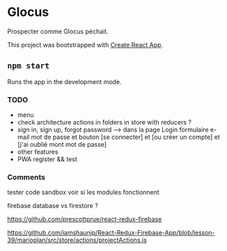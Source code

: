 # Glocus

Prospecter comme Glocus péchait.

This project was bootstrapped with [Create React App](https://github.com/facebook/create-react-app).

## `npm start`

Runs the app in the development mode.

### TODO

- menu
- check architecture actions in folders in store with reducers ?
- sign in, sign up, forgot password --> dans la page Login formulaire e-mail mot de passe et bouton [se connecter] et [ou créer un compte] et [j\'ai oublié mont mot de passe]
- other features
- PWA register && test

### Comments

tester code sandbox voir si les modules fonctionnent

firebase database vs firestore ?

https://github.com/prescottprue/react-redux-firebase

https://github.com/iamshaunjp/React-Redux-Firebase-App/blob/lesson-39/marioplan/src/store/actions/projectActions.js
